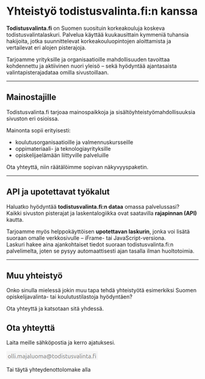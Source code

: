 # Yhteistyö todistusvalinta.fi:n kanssa

**Todistusvalinta.fi** on Suomen suosituin korkeakouluja koskeva todistusvalintalaskuri. Palvelua käyttää kuukausittain kymmeniä tuhansia hakijoita, jotka suunnittelevat korkeakouluopintojen aloittamista ja vertailevat eri alojen pisterajoja.  

Tarjoamme yrityksille ja organisaatioille mahdollisuuden tavoittaa kohdennettu ja aktiivinen nuori yleisö – sekä hyödyntää ajantasaista valintapisterajadataa omilla sivustoillaan.

---

## Mainostajille

Todistusvalinta.fi tarjoaa mainospaikkoja ja sisältöyhteistyömahdollisuuksia sivuston eri osioissa.  

Mainonta sopii erityisesti:
- koulutusorganisaatioille ja valmennuskursseille  
- oppimateriaali- ja teknologiayrityksille  
- opiskelijaelämään liittyville palveluille  

Ota yhteyttä, niin räätälöimme sopivan näkyvyyspaketin.

---

## API ja upotettavat työkalut

Haluatko hyödyntää **todistusvalinta.fi:n dataa** omassa palvelussasi?  
Kaikki sivuston pisterajat ja laskentalogiikka ovat saatavilla **rajapinnan (API)** kautta.  

Tarjoamme myös helppokäyttöisen **upotettavan laskurin**, jonka voi lisätä suoraan omalle verkkosivulle – iFrame- tai JavaScript-versiona.  
Laskuri hakee aina ajankohtaiset tiedot suoraan todistusvalinta.fi:n palvelimelta, joten se pysyy automaattisesti ajan tasalla ilman huoltotoimia.

---

## Muu yhteistyö

Onko sinulla mielessä jokin muu tapa tehdä yhteistyötä esimerkiksi Suomen opiskelijavalinta- tai koulutustilastoja hyödyntäen?

Ota yhteyttä ja katsotaan sitä yhdessä.

## Ota yhteyttä

Laita meille sähköpostia ja kerro ajatuksesi.

![personalEmailImage](../assets/personalEmailImage.png)

Tai täytä yhteydenottolomake alla
